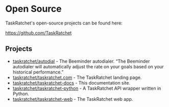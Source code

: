 # Open Source

TaskRatchet's open-source projects can be found here:

<https://github.com/TaskRatchet>

## Projects

- [taskratchet/autodial](https://github.com/TaskRatchet/autodial) - The Beeminder autodialer. “The Beeminder autodialer will automatically adjust the rate on your goals based on your historical performance.”
- [taskratchet/taskratchet.com](https://github.com/TaskRatchet/TaskRatchet.com) - The TaskRatchet landing page.
- [taskratchet/taskratchet-docs](https://github.com/TaskRatchet/taskratchet-docs) - This documentation site.
- [taskratchet/taskratchet-python](https://github.com/TaskRatchet/taskratchet-python) - A TaskRatchet API wrapper written in Python.
- [taskratchet/taskratchet-web](https://github.com/TaskRatchet/taskratchet-web) - The TaskRatchet web app.
